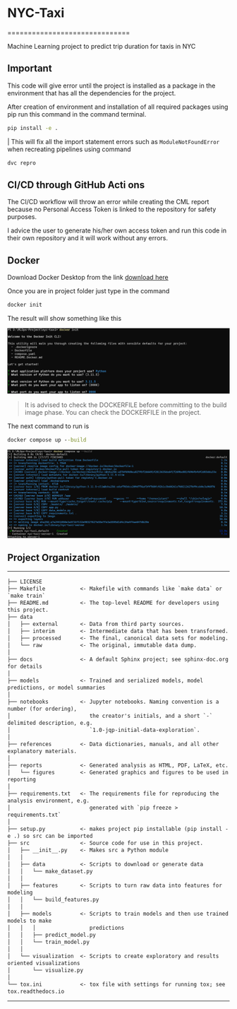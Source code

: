 # NYC-Taxi

==============================

Machine Learning project to predict trip duration for taxis in NYC

## Important

This code will give error until the project is installed as a package in the environment that has all the dependencies for the project.

After creation of environment and installation of all required packages using pip run this command in the command terminal.

```cmd
pip install -e .
```

| This will fix all the import statement errors such as `ModuleNotFoundError` when recreating pipelines using command

```cmd
dvc repro
```

## CI/CD through GitHub Acti ons

The CI/CD workflow will throw an error while creating the CML report because no Personal Access Token is linked to the repository for safety purposes.

I advice the user to generate his/her own access token and run this code in their own repository and it will work without any errors.

## Docker

Download Docker Desktop from the link [download here](https://www.docker.com/products/docker-desktop/)

Once you are in project folder just type in the command

```cmd
docker init
```

The result will show something like this

![alt text](screenshots/image.png)

> It is advised to check the DOCKERFILE before committing to the build image phase. You can check the DOCKERFILE in the project.

The next command to run is

```cmd
docker compose up --build
```

![alt text](screenshots/image1.png)

## Project Organization

------------

    ├── LICENSE
    ├── Makefile           <- Makefile with commands like `make data` or `make train`
    ├── README.md          <- The top-level README for developers using this project.
    ├── data
    │   ├── external       <- Data from third party sources.
    │   ├── interim        <- Intermediate data that has been transformed.
    │   ├── processed      <- The final, canonical data sets for modeling.
    │   └── raw            <- The original, immutable data dump.
    │
    ├── docs               <- A default Sphinx project; see sphinx-doc.org for details
    │
    ├── models             <- Trained and serialized models, model predictions, or model summaries
    │
    ├── notebooks          <- Jupyter notebooks. Naming convention is a number (for ordering),
    │                         the creator's initials, and a short `-` delimited description, e.g.
    │                         `1.0-jqp-initial-data-exploration`.
    │
    ├── references         <- Data dictionaries, manuals, and all other explanatory materials.
    │
    ├── reports            <- Generated analysis as HTML, PDF, LaTeX, etc.
    │   └── figures        <- Generated graphics and figures to be used in reporting
    │
    ├── requirements.txt   <- The requirements file for reproducing the analysis environment, e.g.
    │                         generated with `pip freeze > requirements.txt`
    │
    ├── setup.py           <- makes project pip installable (pip install -e .) so src can be imported
    ├── src                <- Source code for use in this project.
    │   ├── __init__.py    <- Makes src a Python module
    │   │
    │   ├── data           <- Scripts to download or generate data
    │   │   └── make_dataset.py
    │   │
    │   ├── features       <- Scripts to turn raw data into features for modeling
    │   │   └── build_features.py
    │   │
    │   ├── models         <- Scripts to train models and then use trained models to make
    │   │   │                 predictions
    │   │   ├── predict_model.py
    │   │   └── train_model.py
    │   │
    │   └── visualization  <- Scripts to create exploratory and results oriented visualizations
    │       └── visualize.py
    │
    └── tox.ini            <- tox file with settings for running tox; see tox.readthedocs.io

------------

